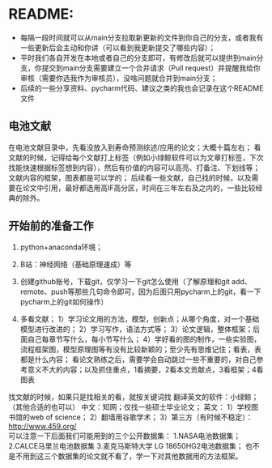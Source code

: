 # README:
* 每隔一段时间就可以从main分支拉取新更新的文件到你自己的分支，或者我有一些更新后会主动和你讲（可以看到我更新提交了哪些内容）； 
* 平时我们各自开发在本地或者自己的分支即可，有修改后就可以提供到main分支，你提交到main分支需要建立一个合并请求（Pull request）并提醒我给你审核（需要你选我作为审核员），没啥问题就合并到main分支；
* 后续的一些分享资料、pycharm代码、建议之类的我也会记录在这个README文件


## 电池文献
在电池文献目录中，先看没放入到寿命预测综述/应用的论文；大概十篇左右；
看文献的时候，记得给每个文献打上标签（例如小绿鲸软件可以为文章打标签，下次找能快速根据标签想到内容），然后有价值的内容可以高亮、打备注、下划线等；
文献内容的框架，图表都是可以学的；
后续看一些文献，自己找的时候，以及需要在论文中引用，最好都选用高IF高分区，时间在三年左右及之内的，一些比较经典的除外。




## 开始前的准备工作
1. python+anaconda环境；
2. B站：神经网络（基础原理速成）等
3. 创建github账号，下载git，仅学习一下git怎么使用（了解原理和git add、remote、push等那些几句命令即可，因为后面只用pycharm上的git，看一下pycharm上的git如何操作）


1. 多看文献；
1）学习论文用的方法，模型，创新点；从哪个角度，对一个基础模型进行改进的；
2）学习写作，语法方式等；
3）论文逻辑，整体框架；后面自己每章节写什么，每小节写什么；
4）学好看的图的制作，一些实验图，流程框架图，模型原理图等有没有比较新颖的；至少先有思维记住；看表，表都是什么内容；
看论文熟练之后，需要学会自动跳过一些不重要的，对自己参考意义不大的内容；以及抓住重点，1看摘要，2看本文贡献点，3看框架；4看图表

找文献的时候，如果只是找相关的看，就按关键词找
翻译英文的软件：小绿鲸；（其他合适的也可以）
中文：知网；仅找一些硕士毕业论文；
英文：
	1）学校图书馆的web of science；
	2）翻墙用谷歌学术；
	3）第三方（有时候不稳定）：http://www.459.org/  
可以注意一下后面我们可能用到的三个公开数据集：
1.NASA电池数据集；
2.CALCE马里兰电池数据集
3.麦克马斯特大学 LG 18650HG2电池数据集；
也不是不用到这三个数据集的论文就不看了，学一下对其他数据用的方法框架。
